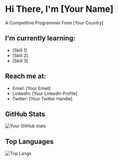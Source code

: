 # Hi There, I'm [Your Name]

A Competitive Programmer From [Your Country]

## I'm currently learning:
- [Skill 1]
- [Skill 2]
- [Skill 3]

## Reach me at:
- Email: [Your Email]
- LinkedIn: [Your LinkedIn Profile]
- Twitter: [Your Twitter Handle]

## GitHub Stats

![Your GitHub stats](https://github-readme-stats.vercel.app/api?username=YourGitHubUsername&show_icons=true&theme=radical)

## Top Languages

![Top Langs](https://github-readme-stats.vercel.app/api/top-langs/?username=YourGitHubUsername&layout=compact&theme=radical)
